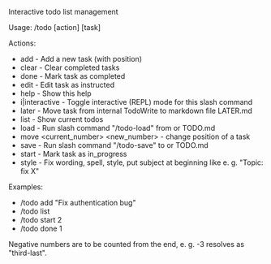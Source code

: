 Interactive todo list management

Usage: /todo [action] [task]

Actions:
- add <task> <number> - Add a new task (with position)
- clear - Clear completed tasks
- done <number> - Mark task as completed
- edit <number> <instruction> - Edit task as instructed
- help - Show this help
- i|interactive - Toggle interactive (REPL) mode for this slash command
- later <number> - Move task from internal TodoWrite to markdown file LATER.md
- list - Show current todos
- load <file> - Run slash command "/todo-load" from <file> or TODO.md
- move <current_number> <new_number> - change position of a task
- save <file> - Run slash command "/todo-save" to <file> or TODO.md
- start <number> - Mark task as in_progress
- style <number> - Fix wording, spell, style, put subject at beginning like e. g. "Topic: fix X"

Examples:
- /todo add "Fix authentication bug"
- /todo list
- /todo start 2
- /todo done 1

Negative numbers are to be counted from the end, e. g. -3 resolves as "third-last".
